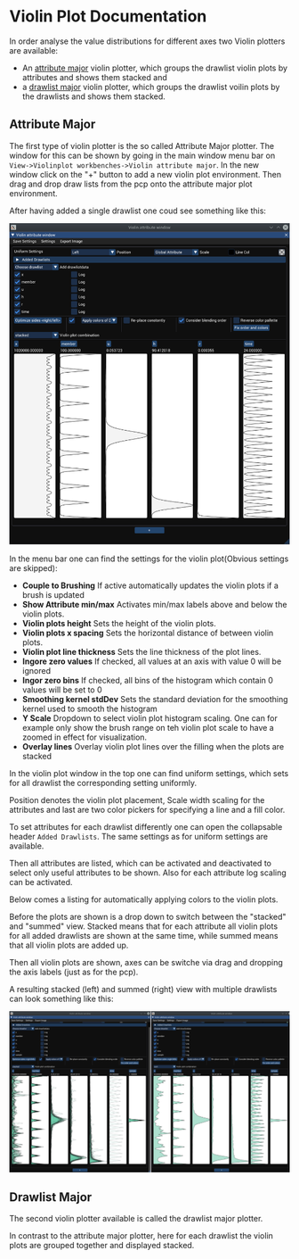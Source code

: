 # Violin Plot Documentation

In order analyse the value distributions for different axes two Violin plotters are available:
- An [attribute major](#attribute-major) violin plotter, which groups the drawlist violin plots by attributes and shows them stacked and
- a [drawlist major](#drawlist-major) violin plotter, which groups the drawlist voilin plots by the drawlists and shows them stacked.

## Attribute Major
The first type of violin plotter is the so called Attribute Major plotter. The window for this can be shown by going in the main window menu bar on ``View->Violinplot workbenches->Violin attribute major``. In the new window click on the "+" button to add a new violin plot environment. Then drag and drop draw lists from the pcp onto the attribute major plot environment.

After having added a single drawlist one coud see something like this:

![violin attribute major](images/violin_attribute.png)

In the menu bar one can find the settings for the violin plot(Obvious settings are skipped):
- **Couple to Brushing** If active automatically updates the violin plots if a brush is updated
- **Show Attribute min/max** Activates min/max labels above and below the violin plots.
- **Violin plots height** Sets the height of the violin plots.
- **Violin plots x spacing** Sets the horizontal distance of between violin plots.
- **Violin plot line thickness** Sets the line thickness of the plot lines.
- **Ingore zero values** If checked, all values at an axis with value 0 will be ignored
- **Ingor zero bins** If checked, all bins of the histogram which contain 0 values will be set to 0
- **Smoothing kernel stdDev** Sets the standard deviation for the smoothing kernel used to smooth the histogram
- **Y Scale** Dropdown to select violin plot histogram scaling. One can for example only show the brush range on teh violin plot scale to have a zoomed in effect for visualization.
- **Overlay lines** Overlay violin plot lines over the filling when the plots are stacked

In the violin plot window in the top one can find uniform settings, which sets for all drawlist the corresponding setting uniformly.

Position denotes the violin plot placement, Scale width scaling for the attributes and last are two color pickers for specifying a line and a fill color.

To set attributes for each drawlist differently one can open the collapsable header ``Added Drawlists``. The same settings as for uniform settings are available.

Then all attributes are listed, which can be activated and deactivated to select only useful attributes to be shown. Also for each attribute log scaling can be activated.

Below comes a listing for automatically applying colors to the violin plots.

Before the plots are shown is a drop down to switch between the "stacked" and "summed" view. Stacked means that for each attribute all violin plots for all added drawlists are shown at the same time, while summed means that all violin plots are added up.

Then all violin plots are shown, axes can be switche via drag and dropping the axis labels (just as for the pcp).

A resulting stacked (left) and summed (right) view with multiple drawlists can look something like this:

![violin stacked summed](images/violin_att_stacked_summed.png)

## Drawlist Major
The second violin plotter available is called the drawlist major plotter.

In contrast to the attribute major plotter, here for each drawlist the violin plots are grouped together and displayed stacked.
